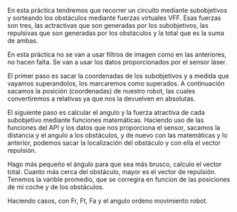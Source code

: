 En esta práctica tendremos que recorrer un circuito mediante subobjetivos y sorteando los obstáculos mediante fuerzas virtuales VFF. Esas fuerzas son tres, las actractivas que son generadas por los subobjetivos, las repulsivas que son generadas por los obstáculos y la total que es la suma de ambas.

En esta práctica no se van a usar filtros de imagen como en las anteriores, no hacen falta. Se van a usar los datos proporcionados por el sensor láser.

El primer paso es sacar la coordenadas de los subobjetivos y a medida que vayamos superandolos, los marcaremos como superados.
A continuación sacamos la posición (coordenadas) de nuestro robot, las cuales convertiremos a relativas ya que nos la devuelven en absolutas.

El siguiente paso es calcular el angulo y la fuerza atractiva de cada subobjetivo mediante funciones matemáticas.
Haciendo uso de las funciones del API y los datos que nos proporciona el sensor, sacamos la distancia y el angulo a los obstáculos, y de nuevo con las matemáticas y lo anterior, podemos sacar la localización del obstáculo y con ella el vector repulsión.

Hago más pequeño el ángulo para que sea más brusco, calculo el vector total. Cuanto más cerca del obstáculo, mayor es el vector de repulsión. Tenemos la varible promedio, que se corregira en funcion de las posiciones de mi coche y de los obstáculos.

Haciendo casos, con Fr, Ft, Fa y el angulo ordeno movimiento robot.

